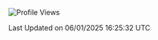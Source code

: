 <!--START_SECTION:waka-->
![Profile Views](http://img.shields.io/badge/Profile%20Views-0-blue)


 Last Updated on 06/01/2025 16:25:32 UTC
<!--END_SECTION:waka-->